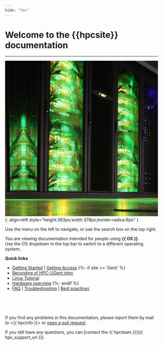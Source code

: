 ```yaml
---
hide: "toc"
---
```

#  Welcome to the {{hpcsite}} documentation

---


![image](img/ch0-hpc.png){: align=left style="height:383px;width:378px;border-radius:6px" }

Use the menu on the left to navigate, or use the search box on the top right.

You are viewing documentation intended for people using **{{ OS }}**.<br/>
Use the OS dropdown in the top bar to switch to a different operating system.

**Quick links**

- [Getting Started](getting_started.md)  | [Getting Access](account.md)
{%- if site == 'Gent' %}
- [Recording of HPC-UGent intro](https://www.ugent.be/hpc/en/training/introhpcugent-recording)
- [Linux Tutorial](./only/gent/linux-tutorial/index.md)
- [Hardware overview](https://www.ugent.be/hpc/en/infrastructure)
{%- endif %}
- [FAQ](FAQ.md) | [Troubleshooting](troubleshooting.md) | [Best practices](./best_practices.md)  

<br/><br/><br/>

If you find any problems in this documentation, please report them by mail to <{{ hpcinfo }}> or [open a pull request]({{config.repo_url}}).

If you still have any questions, you can [contact the {{ hpcteam }}]({{ hpc_support_url }}).
